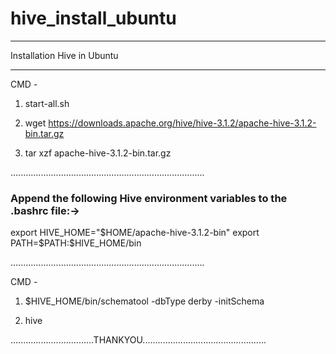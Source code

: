 # hive_install_ubuntu



******************************************************
Installation Hive in Ubuntu
******************************************************

CMD - 

1. start-all.sh

2. wget https://downloads.apache.org/hive/hive-3.1.2/apache-hive-3.1.2-bin.tar.gz

3. tar xzf apache-hive-3.1.2-bin.tar.gz


.............................................................................


### Append the following Hive environment variables to the .bashrc file:->

export HIVE_HOME="$HOME/apache-hive-3.1.2-bin"
export PATH=$PATH:$HIVE_HOME/bin

.............................................................................

CMD - 

1. $HIVE_HOME/bin/schematool -dbType derby -initSchema

2. hive 


.................................THANKYOU................................................. 
